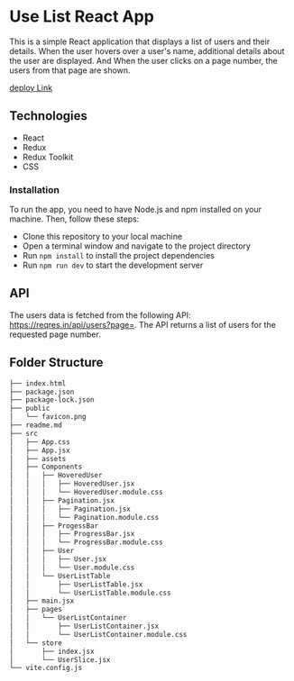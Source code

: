 # Use List React App

This is a simple React application that displays a list of users and their details. When the user hovers over a user's name, additional details about the user are displayed. And When the user clicks on a page number, the users from that page are shown.

[deploy Link](https://clever-stardust-863a0b.netlify.app/)

## Technologies

- React
- Redux
- Redux Toolkit
- CSS

### Installation

To run the app, you need to have Node.js and npm installed on your machine. Then, follow these steps:

- Clone this repository to your local machine
- Open a terminal window and navigate to the project directory
- Run `npm install` to install the project dependencies
- Run `npm run dev` to start the development server

## API

The users data is fetched from the following API: https://reqres.in/api/users?page=<page-number>. The API returns a list of users for the requested page number.

## Folder Structure

```sh
├── index.html
├── package.json
├── package-lock.json
├── public
│   └── favicon.png
├── readme.md
├── src
│   ├── App.css
│   ├── App.jsx
│   ├── assets
│   ├── Components
│   │   ├── HoveredUser
│   │   │   ├── HoveredUser.jsx
│   │   │   └── HoveredUser.module.css
│   │   ├── Pagination.jsx
│   │   │   ├── Pagination.jsx
│   │   │   └── Pagination.module.css
│   │   ├── ProgessBar
│   │   │   ├── ProgressBar.jsx
│   │   │   └── ProgressBar.module.css
│   │   ├── User
│   │   │   ├── User.jsx
│   │   │   └── User.module.css
│   │   └── UserListTable
│   │       ├── UserListTable.jsx
│   │       └── UserListTable.module.css
│   ├── main.jsx
│   ├── pages
│   │   └── UserListContainer
│   │       ├── UserListContainer.jsx
│   │       └── UserListContainer.module.css
│   └── store
│       ├── index.jsx
│       └── UserSlice.jsx
└── vite.config.js
```

